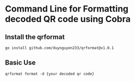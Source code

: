# Command Line for Formatting decoded QR code using Cobra

## Install the qrformat
```
go install github.com/duynguyen233/qrformat@v1.0.1
```
## Basic Use
```
qrformat format -d {your decoded qr code}
```
